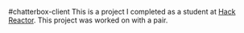 #chatterbox-client
This is a project I completed as a student at [Hack Reactor](http://hackreactor.com). This project was worked on with a pair.

